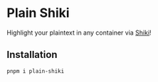 # Plain Shiki

Highlight your plaintext in any container via [Shiki]!

[Shiki]: https://shiki.style

## Installation

```bash
pnpm i plain-shiki
```